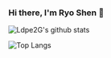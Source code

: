 ### Hi there, I'm Ryo Shen 👋

<!--
**lwshen/lwshen** is a ✨ _special_ ✨ repository because its `README.md` (this file) appears on your GitHub profile.

Here are some ideas to get you started:

- 🔭 I’m currently working on ...
- 🌱 I’m currently learning ...
- 👯 I’m looking to collaborate on ...
- 🤔 I’m looking for help with ...
- 💬 Ask me about ...
- 📫 How to reach me: ...
- 😄 Pronouns: ...
- ⚡ Fun fact: ...
-->

![Ldpe2G's github stats](https://github-readme-stats.vercel.app/api?username=lwshen&count_private=true&show_icons=true)

![Top Langs](https://github-readme-stats.vercel.app/api/top-langs/?username=lwshen&layout=compact)
